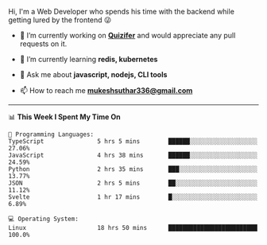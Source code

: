 Hi, I'm a Web Developer who spends his time with the backend while getting lured by the frontend 😜

- 🔭 I’m currently working on **[Quizifer](https://github.com/SutharMukesh/Quizifer/)** and would appreciate any pull requests on it.

- 🌱 I’m currently learning **redis, kubernetes**

- 💬 Ask me about **javascript, nodejs, CLI tools**

- 📫 How to reach me **mukeshsuthar336@gmail.com**

---
<!--START_SECTION:waka-->
📊 **This Week I Spent My Time On** 

```text
💬 Programming Languages: 
TypeScript               5 hrs 5 mins        ██████░░░░░░░░░░░░░░░░░░░   27.06% 
JavaScript               4 hrs 38 mins       ██████░░░░░░░░░░░░░░░░░░░   24.59% 
Python                   2 hrs 35 mins       ███░░░░░░░░░░░░░░░░░░░░░░   13.77% 
JSON                     2 hrs 5 mins        ██░░░░░░░░░░░░░░░░░░░░░░░   11.12% 
Svelte                   1 hr 17 mins        █░░░░░░░░░░░░░░░░░░░░░░░░   6.89%

💻 Operating System: 
Linux                    18 hrs 50 mins      █████████████████████████   100.0%

```


<!--END_SECTION:waka-->
